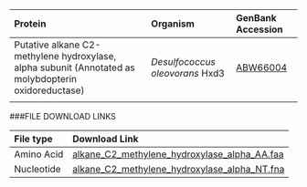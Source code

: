 
 Protein | Organism | GenBank Accession |
 :--- | :--- | :--- |
| Putative alkane C2-methylene hydroxylase, alpha subunit (Annotated as molybdopterin oxidoreductase)| *Desulfococcus oleovorans* Hxd3 | [ABW66004](http://www.ncbi.nlm.nih.gov/protein/ABW66004) |
| []() | | |

###FILE DOWNLOAD LINKS

 File type | Download Link |
 :--- | :---------- | 
| Amino Acid | [alkane_C2_methylene_hydroxylase_alpha_AA.faa](amino_acid/alkane_C2_methylene_hydroxylase_alpha_AA.faa) |
| Nucleotide | [alkane_C2_methylene_hydroxylase_alpha_NT.fna](nucleotide/alkane_C2_methylene_hydroxylase_alpha_NT.fna) |

